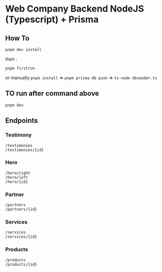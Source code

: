 # Web Company Backend NodeJS (Typescript) + Prisma

## How To

```console
pnpm dev install
```

then :

```console
pnpm firstrun
```

or manually
`pnpm install` => `pnpm prisma db push` => `ts-node dbseeder.ts`

## TO run after command above

```console
pnpm dev
```

## Endpoints

### Testimony

```
/testimonies
/testimonies/{id}
```

### Hero

```
/hero/right
/hero/left
/hero/{id}
```

### Partner

```
/partners
/partners/{id}
```

### Services

```
/services
/services/{id}
```

### Products

```
/products
/products/{id}
```
